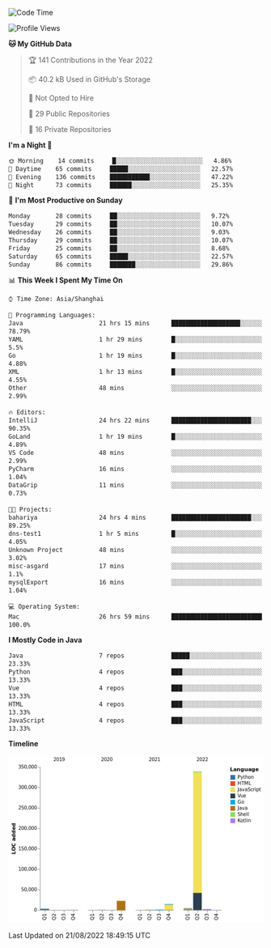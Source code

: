 <!--START_SECTION:waka-->
![Code Time](http://img.shields.io/badge/Code%20Time-1%2C062%20hrs%2052%20mins-blue)

![Profile Views](http://img.shields.io/badge/Profile%20Views-1-blue)

**🐱 My GitHub Data** 

> 🏆 141 Contributions in the Year 2022
 > 
> 📦 40.2 kB Used in GitHub's Storage 
 > 
> 🚫 Not Opted to Hire
 > 
> 📜 29 Public Repositories 
 > 
> 🔑 16 Private Repositories  
 > 
**I'm a Night 🦉** 

```text
🌞 Morning    14 commits     █░░░░░░░░░░░░░░░░░░░░░░░░   4.86% 
🌆 Daytime    65 commits     █████░░░░░░░░░░░░░░░░░░░░   22.57% 
🌃 Evening    136 commits    ███████████░░░░░░░░░░░░░░   47.22% 
🌙 Night      73 commits     ██████░░░░░░░░░░░░░░░░░░░   25.35%

```
📅 **I'm Most Productive on Sunday** 

```text
Monday       28 commits     ██░░░░░░░░░░░░░░░░░░░░░░░   9.72% 
Tuesday      29 commits     ██░░░░░░░░░░░░░░░░░░░░░░░   10.07% 
Wednesday    26 commits     ██░░░░░░░░░░░░░░░░░░░░░░░   9.03% 
Thursday     29 commits     ██░░░░░░░░░░░░░░░░░░░░░░░   10.07% 
Friday       25 commits     ██░░░░░░░░░░░░░░░░░░░░░░░   8.68% 
Saturday     65 commits     █████░░░░░░░░░░░░░░░░░░░░   22.57% 
Sunday       86 commits     ███████░░░░░░░░░░░░░░░░░░   29.86%

```


📊 **This Week I Spent My Time On** 

```text
⌚︎ Time Zone: Asia/Shanghai

💬 Programming Languages: 
Java                     21 hrs 15 mins      ███████████████████░░░░░░   78.79% 
YAML                     1 hr 29 mins        █░░░░░░░░░░░░░░░░░░░░░░░░   5.5% 
Go                       1 hr 19 mins        █░░░░░░░░░░░░░░░░░░░░░░░░   4.88% 
XML                      1 hr 13 mins        █░░░░░░░░░░░░░░░░░░░░░░░░   4.55% 
Other                    48 mins             ░░░░░░░░░░░░░░░░░░░░░░░░░   2.99%

🔥 Editors: 
IntelliJ                 24 hrs 22 mins      ██████████████████████░░░   90.35% 
GoLand                   1 hr 19 mins        █░░░░░░░░░░░░░░░░░░░░░░░░   4.89% 
VS Code                  48 mins             ░░░░░░░░░░░░░░░░░░░░░░░░░   2.99% 
PyCharm                  16 mins             ░░░░░░░░░░░░░░░░░░░░░░░░░   1.04% 
DataGrip                 11 mins             ░░░░░░░░░░░░░░░░░░░░░░░░░   0.73%

🐱‍💻 Projects: 
bahariya                 24 hrs 4 mins       ██████████████████████░░░   89.25% 
dns-test1                1 hr 5 mins         █░░░░░░░░░░░░░░░░░░░░░░░░   4.05% 
Unknown Project          48 mins             ░░░░░░░░░░░░░░░░░░░░░░░░░   3.02% 
misc-asgard              17 mins             ░░░░░░░░░░░░░░░░░░░░░░░░░   1.1% 
mysqlExport              16 mins             ░░░░░░░░░░░░░░░░░░░░░░░░░   1.04%

💻 Operating System: 
Mac                      26 hrs 59 mins      █████████████████████████   100.0%

```

**I Mostly Code in Java** 

```text
Java                     7 repos             █████░░░░░░░░░░░░░░░░░░░░   23.33% 
Python                   4 repos             ███░░░░░░░░░░░░░░░░░░░░░░   13.33% 
Vue                      4 repos             ███░░░░░░░░░░░░░░░░░░░░░░   13.33% 
HTML                     4 repos             ███░░░░░░░░░░░░░░░░░░░░░░   13.33% 
JavaScript               4 repos             ███░░░░░░░░░░░░░░░░░░░░░░   13.33%

```


**Timeline**

![Chart not found](https://raw.githubusercontent.com/youtiaoguagua/youtiaoguagua/master/charts/bar_graph.png) 


 Last Updated on 21/08/2022 18:49:15 UTC
<!--END_SECTION:waka-->